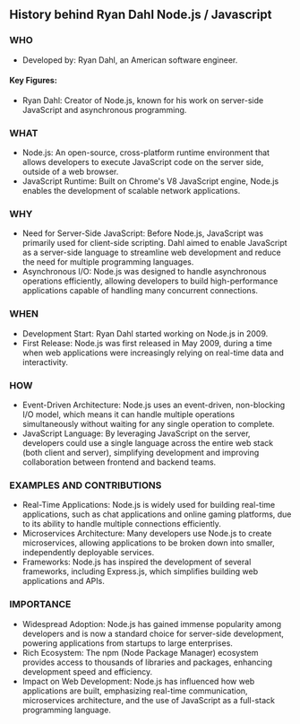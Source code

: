 ## History behind Ryan Dahl Node.js / Javascript
### WHO
- Developed by: Ryan Dahl, an American software engineer.
#### Key Figures:
- Ryan Dahl: Creator of Node.js, known for his work on server-side JavaScript and asynchronous programming.
### WHAT
- Node.js: An open-source, cross-platform runtime environment that allows developers to execute JavaScript code on the server side, outside of a web browser.
- JavaScript Runtime: Built on Chrome's V8 JavaScript engine, Node.js enables the development of scalable network applications.
### WHY
- Need for Server-Side JavaScript: Before Node.js, JavaScript was primarily used for client-side scripting. Dahl aimed to enable JavaScript as a server-side language to streamline web development and reduce the need for multiple programming languages.
- Asynchronous I/O: Node.js was designed to handle asynchronous operations efficiently, allowing developers to build high-performance applications capable of handling many concurrent connections.
### WHEN
- Development Start: Ryan Dahl started working on Node.js in 2009.
- First Release: Node.js was first released in May 2009, during a time when web applications were increasingly relying on real-time data and interactivity.
### HOW
- Event-Driven Architecture: Node.js uses an event-driven, non-blocking I/O model, which means it can handle multiple operations simultaneously without waiting for any single operation to complete.
- JavaScript Language: By leveraging JavaScript on the server, developers could use a single language across the entire web stack (both client and server), simplifying development and improving collaboration between frontend and backend teams.
### EXAMPLES AND CONTRIBUTIONS
- Real-Time Applications: Node.js is widely used for building real-time applications, such as chat applications and online gaming platforms, due to its ability to handle multiple connections efficiently.
- Microservices Architecture: Many developers use Node.js to create microservices, allowing applications to be broken down into smaller, independently deployable services.
- Frameworks: Node.js has inspired the development of several frameworks, including Express.js, which simplifies building web applications and APIs.
### IMPORTANCE
- Widespread Adoption: Node.js has gained immense popularity among developers and is now a standard choice for server-side development, powering applications from startups to large enterprises.
- Rich Ecosystem: The npm (Node Package Manager) ecosystem provides access to thousands of libraries and packages, enhancing development speed and efficiency.
- Impact on Web Development: Node.js has influenced how web applications are built, emphasizing real-time communication, microservices architecture, and the use of JavaScript as a full-stack programming language.